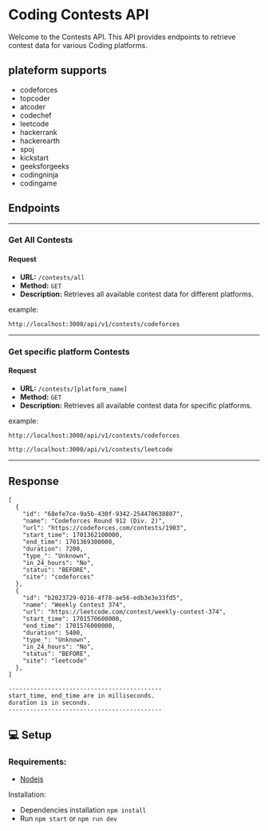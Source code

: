 # Coding Contests API

Welcome to the Contests API. This API provides endpoints to retrieve contest data for various Coding platforms.

## plateform supports

- codeforces
- topcoder
- atcoder
- codechef
- leetcode
- hackerrank
- hackerearth
- spoj
- kickstart
- geeksforgeeks
- codingninja
- codingame


## Endpoints

---

### Get All Contests

#### Request

- **URL:** `/contests/all`
- **Method:** `GET`
- **Description:** Retrieves all available contest data for different platforms.

example:

```
http://localhost:3000/api/v1/contests/codeforces
```

---

### Get specific platform Contests

#### Request

- **URL:** `/contests/[platform_name]`
- **Method:** `GET`
- **Description:** Retrieves all available contest data for specific platforms.

example:

```
http://localhost:3000/api/v1/contests/codeforces
```

```
http://localhost:3000/api/v1/contests/leetcode
```

---

## Response

```
[
  {
    "id": "68efe7ce-9a5b-430f-9342-254470638807",
    "name": "Codeforces Round 912 (Div. 2)",
    "url": "https://codeforces.com/contests/1903",
    "start_time": 1701362100000,
    "end_time": 1701369300000,
    "duration": 7200,
    "type_": "Unknown",
    "in_24_hours": "No",
    "status": "BEFORE",
    "site": "codeforces"
  },
  {
    "id": "b2023729-0216-4f78-ae56-edb3e3e33fd5",
    "name": "Weekly Contest 374",
    "url": "https://leetcode.com/contest/weekly-contest-374",
    "start_time": 1701570600000,
    "end_time": 1701576000000,
    "duration": 5400,
    "type_": "Unknown",
    "in_24_hours": "No",
    "status": "BEFORE",
    "site": "leetcode"
  },
]

-------------------------------------------
start_time, end_time are in milliseconds.
duration is in seconds.
-------------------------------------------
```

## :computer: Setup

### Requirements:

- [Nodejs](https://nodejs.org/en/download/current)

Installation:

- Dependencies installation `npm install`
- Run `npm start` or `npm run dev`
